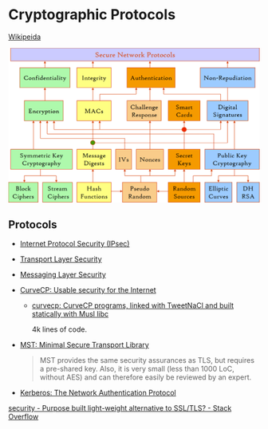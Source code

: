 # Cryptographic Protocols
[Wikipeida](https://en.wikipedia.org/wiki/Cryptographic_protocol)

![](images/README/Components.png)

## Protocols
- [Internet Protocol Security (IPsec)](IP/README.md)

- [Transport Layer Security](Transport/README.md)

- [Messaging Layer Security](Messaging/README.md)

- [CurveCP: Usable security for the Internet](https://curvecp.org/)
  - [curvecp: CurveCP programs, linked with TweetNaCl and built statically with Musl libc](https://github.com/philanc/curvecp)
    
    4k lines of code.

- [MST: Minimal Secure Transport Library](https://github.com/DiplIngFrankGerlach/MST)

  > MST provides the same security assurances as TLS, but requires a pre-shared key. Also, it is very small (less than 1000 LoC, without AES) and can therefore easily be reviewed by an expert.

- [Kerberos: The Network Authentication Protocol](https://web.mit.edu/kerberos/)

[security - Purpose built light-weight alternative to SSL/TLS? - Stack Overflow](https://stackoverflow.com/questions/5725663/purpose-built-light-weight-alternative-to-ssl-tls)